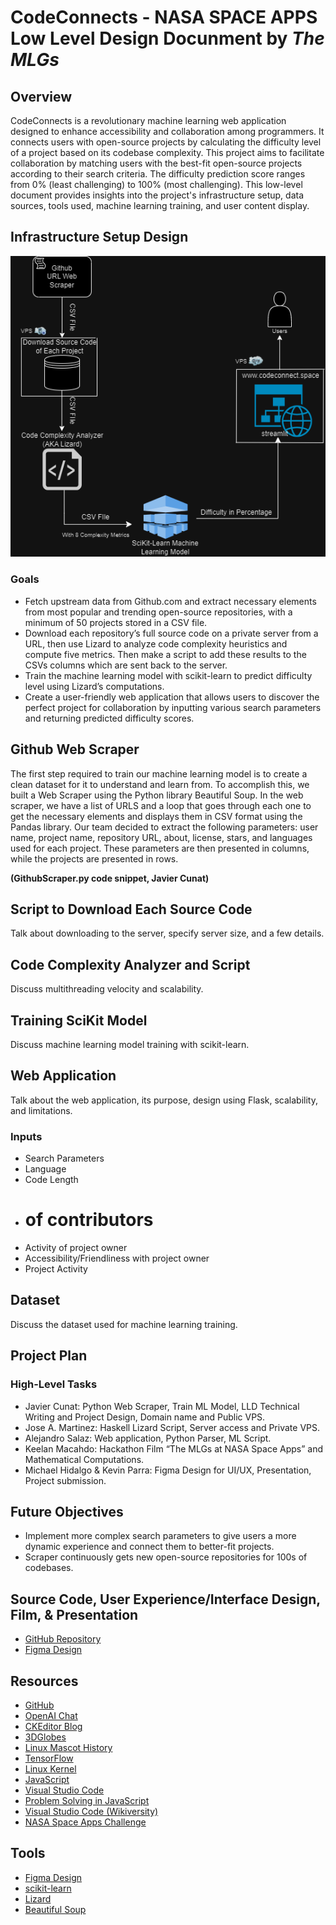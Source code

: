 # CodeConnects - NASA SPACE APPS Low Level Design Docunment by *The MLGs*

## Overview

CodeConnects is a revolutionary machine learning web application designed to enhance accessibility and collaboration among programmers. It connects users with open-source projects by calculating the difficulty level of a project based on its codebase complexity. This project aims to facilitate collaboration by matching users with the best-fit open-source projects according to their search criteria. The difficulty prediction score ranges from 0% (least challenging) to 100% (most challenging). This low-level document provides insights into the project's infrastructure setup, data sources, tools used, machine learning training, and user content display.

## Infrastructure Setup Design

![CodeConnectInfrastructure](CodeConnectInfrastructure1.drawio.png)

### Goals

- Fetch upstream data from Github.com and extract necessary elements from most popular and trending open-source repositories, with a minimum of 50 projects stored in a CSV file.
- Download each repository’s full source code on a private server from a URL, then use Lizard to analyze code complexity heuristics and compute five metrics. Then make a script to add these results to the CSVs columns which are sent back to the server.
- Train the machine learning model with scikit-learn to predict difficulty level using Lizard’s computations.
- Create a user-friendly web application that allows users to discover the perfect project for collaboration by inputting various search parameters and returning predicted difficulty scores.

## Github Web Scraper

The first step required to train our machine learning model is to create a clean dataset for it to understand and learn from. To accomplish this, we built a Web Scraper using the Python library Beautiful Soup. In the web scraper, we have a list of URLS and a loop that goes through each one to get the necessary elements and displays them in CSV format using the Pandas library. Our team decided to extract the following parameters: user name, project name, repository URL, about, license, stars, and languages used for each project. These parameters are then presented in columns, while the projects are presented in rows.

**(GithubScraper.py code snippet, Javier Cunat)**

## Script to Download Each Source Code

Talk about downloading to the server, specify server size, and a few details.

## Code Complexity Analyzer and Script

Discuss multithreading velocity and scalability.

## Training SciKit Model

Discuss machine learning model training with scikit-learn.

## Web Application

Talk about the web application, its purpose, design using Flask, scalability, and limitations.

### Inputs

- Search Parameters
- Language
- Code Length
- # of contributors
- Activity of project owner
- Accessibility/Friendliness with project owner
- Project Activity

## Dataset

Discuss the dataset used for machine learning training.

## Project Plan

### High-Level Tasks

- Javier Cunat: Python Web Scraper, Train ML Model, LLD Technical Writing and Project Design, Domain name and Public VPS.
- Jose A. Martinez: Haskell Lizard Script, Server access and Private VPS.
- Alejandro Salaz: Web application, Python Parser, ML Script.
- Keelan Macahdo: Hackathon Film “The MLGs at NASA Space Apps” and Mathematical Computations.
- Michael Hidalgo & Kevin Parra: Figma Design for UI/UX, Presentation, Project submission.

## Future Objectives

- Implement more complex search parameters to give users a more dynamic experience and connect them to better-fit projects.
- Scraper continuously gets new open-source repositories for 100s of codebases.

## Source Code, User Experience/Interface Design, Film, & Presentation

- [GitHub Repository](https://github.com/Pachin0/TheMLGs)
- [Figma Design](https://www.figma.com/file/uQNpCqQyuPLEWHIfLoZqry/NASA-Space-Apps-Challenge?type=design&node-id=0-1&mode=design&t=csF7zPxyvUrSsh1X-0)

## Resources

- [GitHub](https://github.com)
- [OpenAI Chat](https://chat.openai.com)
- [CKEditor Blog](https://ckeditor.com/blog/is-coding-for-everyone/)
- [3DGlobes](https://www.3dglobes-wf.com/resources)
- [Linux Mascot History](https://www.google.com/url?sa=i&url=https%3A%2F%2Fwww.techrepublic.com%2Farticle%2Ftux-a-brief-history-of-the-linux-mascot%2F&psig=AOvVaw0JLFe9_jEyql7UsdQfxlwB&ust=1696857422930000&source=images&cd=vfe&opi=89978449&ved=0CBMQ3YkBahcKEwiAl463yuaBAxUAAAAAHQAAAAAQBA)
- [TensorFlow](https://github.com/tensorflow/tensorflow)
- [Linux Kernel](https://github.com/torvalds/linux)
- [JavaScript](https://www.w3schools.com/whatis/whatis_js.asp)
- [Visual Studio Code](https://github.com/microsoft/vscode)
- [Problem Solving in JavaScript](https://github.com/knaxus/problem-solving-javascript)
- [Visual Studio Code (Wikiversity)](https://en.wikiversity.org/wiki/Visual_Studio_Code)
- [NASA Space Apps Challenge](https://www.spaceappschallenge.org/)

## Tools

- [Figma Design](https://www.figma.com/files/recents-and-sharing?fuid=1292302123490584545)
- [scikit-learn](https://scikit-learn.org/stable/)
- [Lizard](https://github.com/terryyin/lizard)
- [Beautiful Soup](https://www.crummy.com/software/BeautifulSoup/)
